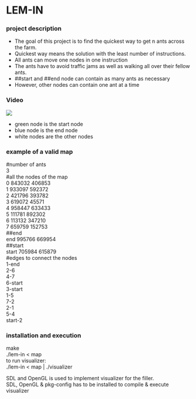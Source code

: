 # **LEM-IN**

### project description
* The goal of this project is to find the quickest way to get n ants across the farm.
* Quickest way means the solution with the least number of instructions.
* All ants can move one nodes in one instruction
* The ants have to avoid traffic jams as well as walking all over their fellow ants.
* ##start and ##end node can contain as many ants as necessary
* However, other nodes can contain one ant at a time

### Video
[![](https://img.youtube.com/vi/_3_kpKwUh3Y/0.jpg)](https://www.youtube.com/watch?v=_3_kpKwUh3Y)
* green node is the start node
* blue node is the end node
* white nodes are the other nodes

### example of a valid map
#number of ants  
3  
#all the nodes of the map  
0 843032 406853  
1 933097 592372  
2 421796 393782  
3 619072 45571  
4 958447 633433  
5 111781 892302  
6 113132 347210  
7 659759 152753  
##end  
end 995766 669954  
##start  
start 705984 615879  
#edges to connect the nodes    
1-end  
2-6  
4-7  
6-start  
3-start  
1-5  
7-2  
2-1  
5-4  
start-2  

### installation and execution
make  
./lem-in < map  
to run visualizer:  
./lem-in < map | ./visualizer  

SDL and OpenGL is used to implement visualizer for the filler.  
SDL, OpenGL & pkg-config has to be installed to compile & execute visualizer
